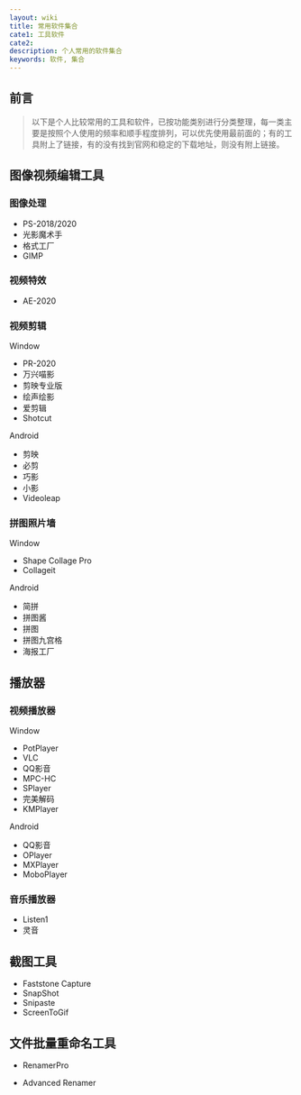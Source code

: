 ```yaml
---
layout: wiki
title: 常用软件集合
cate1: 工具软件
cate2:
description: 个人常用的软件集合
keywords: 软件, 集合
---
```


## 前言

> 以下是个人比较常用的工具和软件，已按功能类别进行分类整理，每一类主要是按照个人使用的频率和顺手程度排列，可以优先使用最前面的；有的工具附上了链接，有的没有找到官网和稳定的下载地址，则没有附上链接。

## 图像视频编辑工具

### 图像处理

- PS-2018/2020
- 光影魔术手
- 格式工厂
- GIMP

### 视频特效

- AE-2020

### 视频剪辑

Window

- PR-2020
- 万兴喵影
- 剪映专业版
- 绘声绘影
- 爱剪辑
- Shotcut

Android

- 剪映
- 必剪
- 巧影
- 小影
- Videoleap

### 拼图照片墙

Window

- Shape Collage Pro
- Collageit

Android

- 简拼
- 拼图酱
- 拼图
- 拼图九宫格
- 海报工厂

## 播放器

### 视频播放器

Window

- PotPlayer
- VLC
- QQ影音
- MPC-HC
- SPlayer
- 完美解码
- KMPlayer

Android

- QQ影音
- OPlayer
- MXPlayer
- MoboPlayer

### 音乐播放器

- Listen1
- 灵音

## 截图工具

- Faststone Capture
- SnapShot
- Snipaste
- ScreenToGif

## 文件批量重命名工具

- RenamerPro

- Advanced Renamer
